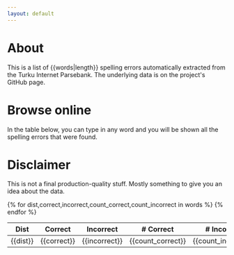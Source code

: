 ```yaml
---
layout: default
---
```


# About

This is a list of {{words|length}} spelling errors automatically extracted from the Turku Internet Parsebank. The underlying data is on the project's GitHub page.

# Browse online

In the table below, you can type in any word and you will be shown all the spelling errors that were found.

# Disclaimer

This is not a final production-quality stuff. Mostly something to give you an idea about the data. 

<table id="spelltable" class="display">
<thead>
<tr>
<th>Dist</th>
<th>Correct</th>
<th>Incorrect</th>
<th># Correct</th>
<th># Incorrect</th>
</tr>
</thead>
<tbody>
{% for dist,correct,incorrect,count_correct,count_incorrect in words %}
<tr><td>{{dist}}</td><td>{{correct}}</td><td>{{incorrect}}</td><td>{{count_correct}}</td><td>{{count_incorrect}}</td></tr>
{% endfor %}
</tbody>
</table>

<script type="text/javascript">
$(document).ready( function () {
    $('#spelltable').DataTable({ autoFill: true });
} );
</script>
